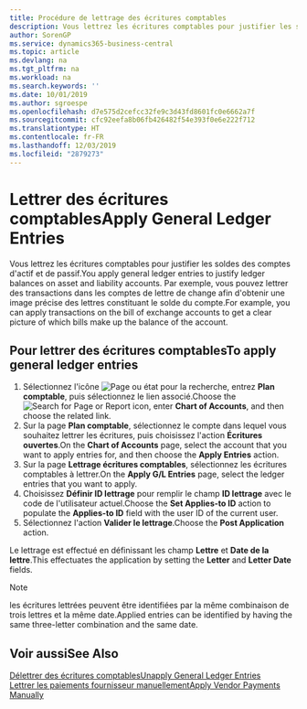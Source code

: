 ```yaml
---
title: Procédure de lettrage des écritures comptables
description: Vous lettrez les écritures comptables pour justifier les soldes des comptes d'actif et de passif.
author: SorenGP
ms.service: dynamics365-business-central
ms.topic: article
ms.devlang: na
ms.tgt_pltfrm: na
ms.workload: na
ms.search.keywords: ''
ms.date: 10/01/2019
ms.author: sgroespe
ms.openlocfilehash: d7e575d2cefcc32fe9c3d43fd8601fc0e6662a7f
ms.sourcegitcommit: cfc92eefa8b06fb426482f54e393f0e6e222f712
ms.translationtype: HT
ms.contentlocale: fr-FR
ms.lasthandoff: 12/03/2019
ms.locfileid: "2879273"
---
```

# <a name="apply-general-ledger-entries"></a><span data-ttu-id="9ba7b-103">Lettrer des écritures comptables</span><span class="sxs-lookup"><span data-stu-id="9ba7b-103">Apply General Ledger Entries</span></span>
<span data-ttu-id="9ba7b-104">Vous lettrez les écritures comptables pour justifier les soldes des comptes d'actif et de passif.</span><span class="sxs-lookup"><span data-stu-id="9ba7b-104">You apply general ledger entries to justify ledger balances on asset and liability accounts.</span></span> <span data-ttu-id="9ba7b-105">Par exemple, vous pouvez lettrer des transactions dans les comptes de lettre de change afin d'obtenir une image précise des lettres constituant le solde du compte.</span><span class="sxs-lookup"><span data-stu-id="9ba7b-105">For example, you can apply transactions on the bill of exchange accounts to get a clear picture of which bills make up the balance of the account.</span></span>  

## <a name="to-apply-general-ledger-entries"></a><span data-ttu-id="9ba7b-106">Pour lettrer des écritures comptables</span><span class="sxs-lookup"><span data-stu-id="9ba7b-106">To apply general ledger entries</span></span>  

1.  <span data-ttu-id="9ba7b-107">Sélectionnez l'icône ![Page ou état pour la recherche](../../media/ui-search/search_small.png "Icône Page ou état pour la recherche"), entrez **Plan comptable**, puis sélectionnez le lien associé.</span><span class="sxs-lookup"><span data-stu-id="9ba7b-107">Choose the ![Search for Page or Report](../../media/ui-search/search_small.png "Search for Page or Report icon") icon, enter **Chart of Accounts**, and then choose the related link.</span></span>  
2.  <span data-ttu-id="9ba7b-108">Sur la page **Plan comptable**, sélectionnez le compte dans lequel vous souhaitez lettrer les écritures, puis choisissez l'action **Écritures ouvertes**.</span><span class="sxs-lookup"><span data-stu-id="9ba7b-108">On the **Chart of Accounts** page, select the account that you want to apply entries for, and then choose the **Apply Entries** action.</span></span>  
3.  <span data-ttu-id="9ba7b-109">Sur la page **Lettrage écritures comptables**, sélectionnez les écritures comptables à lettrer.</span><span class="sxs-lookup"><span data-stu-id="9ba7b-109">On the **Apply G/L Entries** page, select the ledger entries that you want to apply.</span></span>  
4.  <span data-ttu-id="9ba7b-110">Choisissez **Définir ID lettrage** pour remplir le champ **ID lettrage** avec le code de l'utilisateur actuel.</span><span class="sxs-lookup"><span data-stu-id="9ba7b-110">Choose the **Set Applies-to ID** action to populate the **Applies-to ID** field with the user ID of the current user.</span></span>  
5.  <span data-ttu-id="9ba7b-111">Sélectionnez l'action **Valider le lettrage**.</span><span class="sxs-lookup"><span data-stu-id="9ba7b-111">Choose the **Post Application** action.</span></span>  

<span data-ttu-id="9ba7b-112">Le lettrage est effectué en définissant les champ **Lettre** et **Date de la lettre**.</span><span class="sxs-lookup"><span data-stu-id="9ba7b-112">This effectuates the application by setting the **Letter** and **Letter Date** fields.</span></span>  

> [!NOTE]  
>  <span data-ttu-id="9ba7b-113">les écritures lettrées peuvent être identifiées par la même combinaison de trois lettres et la même date.</span><span class="sxs-lookup"><span data-stu-id="9ba7b-113">Applied entries can be identified by having the same three-letter combination and the same date.</span></span>

## <a name="see-also"></a><span data-ttu-id="9ba7b-114">Voir aussi</span><span class="sxs-lookup"><span data-stu-id="9ba7b-114">See Also</span></span>  
[<span data-ttu-id="9ba7b-115">Délettrer des écritures comptables</span><span class="sxs-lookup"><span data-stu-id="9ba7b-115">Unapply General Ledger Entries</span></span>](how-to-unapply-general-ledger-entries.md)  
[<span data-ttu-id="9ba7b-116">Lettrer les paiements fournisseur manuellement</span><span class="sxs-lookup"><span data-stu-id="9ba7b-116">Apply Vendor Payments Manually</span></span>](../../payables-how-apply-purchase-transactions-manually.md)
